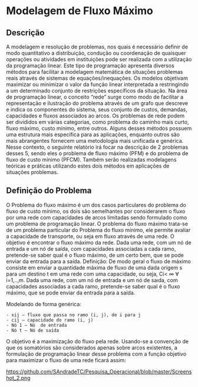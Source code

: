 # Modelagem de Fluxo Máximo

## Descrição

A modelagem e resolução de problemas, nos quais é necessário definir de modo quantitativo a distribuição, condução ou coordenação de quaisquer operações ou atividades em instituições pode ser realizada com a utilização da programação linear. Este tipo de programação apresenta diversos métodos para facilitar a modelagem matemática de situações problemas reais através de sistemas de equações/inequações. Os modelos objetivam maximizar ou minimizar o valor da função linear interpretada a restringindo a um determinado conjunto de restrições específicos da situação. 
Na área de programação linear, o conceito “rede” surge como modo de facilitar a representação e ilustração do problema através de um grafo que descreve e indica os componentes do sistema, seus conjunto de custos, demandas, capacidades e fluxos associados ao arcos. Os problemas de rede podem ser divididos em várias categorias, como problema do caminho mais curto, fluxo máximo, custo mínimo, entre outros. Alguns desses métodos possuem uma estrutura mais específica para as aplicações, enquanto outros são mais abrangentes fornecem uma metodologia mais unificada e genérica.
Nesse contexto, o seguinte relatório irá focar na descrição de 2 problemas desses 5, sendo eles o problema de fluxo máximo (PFM) e do problema de fluxo de custo mínimo (PFCM). Também serão realizadas modelagens teóricas e práticas utilizando estes dois métodos em aplicações de situações problemas.

## Definição do Problema

O Problema do fluxo máximo é um dos casos particulares do problema do fluxo de custo mínimo, os dois são semelhantes por considerarem o fluxo por uma rede com capacidades de arcos limitadas sendo formulado como um problema de programação linear. 
O problema do fluxo máximo trata-se de um problema particular do Problema do fluxo mínimo, ele permite avaliar a capacidade de transporte, ou seja em fluxo através de uma rede. O objetivo é encontrar o fluxo máximo da rede. Dada uma rede, com um nó de entrada e um nó de saída, com capacidades associadas a cada ramo, pretende-se saber qual  é o fluxo máximo, de um certo bem, que se pode enviar da entrada para a saída. 
Definição: De modo geral o fluxo de máximo consiste em enviar a quantidade máxima de fluxo de uma dada origem s para um destino t em uma rede com uma capacidade, ou seja,  Ci< ∞ ∀ i=1,..,m. Dada uma rede, com um nó de entrada e um nó de saıda, com capacidades associadas a cada ramo, pretende-se saber qual é o fluxo máximo, que se pode enviar da entrada para a saída.

Modelando de forma genérica:

	- xij – fluxo que passa no ramo (i, j), de i para j
	- cij – capacidade do ramo (i, j)
	- Nó 1 – Nó  de entrada
	- Nó t – Nó de saída
  
  O objetivo é a maximização do fluxo pela rede. Usando-se a convenção de que os somatórios são considerados apenas sobre arcos existentes, a formulação de programação linear desse problema  com a função objetivo para maximizar o fluxo de uma rede ficará assim:
  
  https://github.com/SAndradeTC/Pesquisa_Operacional/blob/master/Screenshot_2.png
  
  
  
  
  

